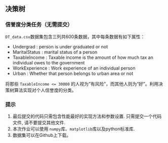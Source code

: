 ## 决策树

### 信誉度分类任务（无需提交）

`DT_data.csv`数据集包含三列共600条数据，其中每条数据有如下属性：

* Undergrad : person is under graduated or not
* MaritalStatus : marital status of a person
* TaxableIncome : Taxable income is the amount of how much tax an individual owes to the government 
* WorkExperience : Work experience of an individual person
* Urban : Whether that person belongs to urban area or not

将那些 `TaxableIncome <= 30000` 的人视为”有风险”，而其他人则为“好”。利用决策树算法实现对个人信誉度的分类。

### 提示

1. 最后提交的代码只需包含性能最好的实现方法和参数设置. 只需提交一个代码文件, 请不要提交其他文件.
2. 本次作业可以使用 `numpy`库、`matplotlib`库以及python标准库.
3. 数据集可以在Github上下载。
